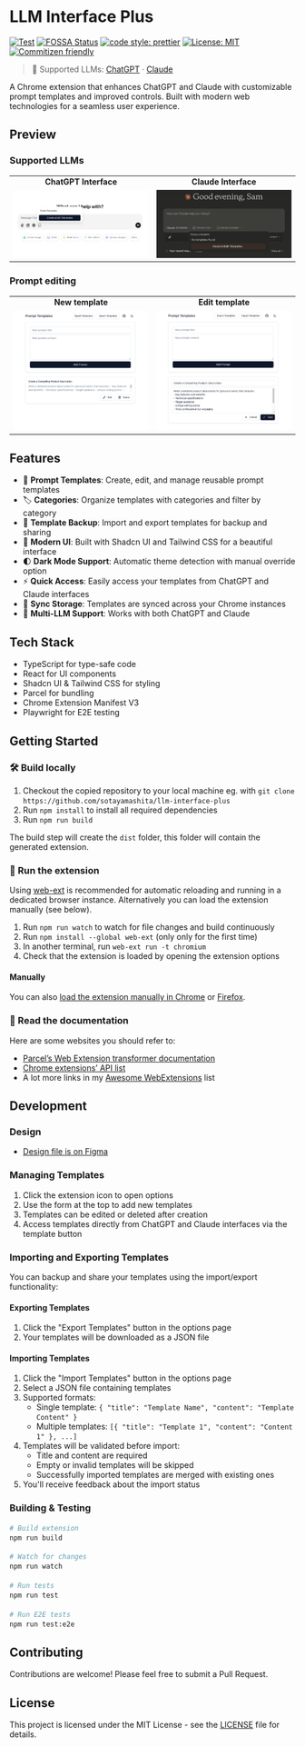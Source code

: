 # LLM Interface Plus

[![Test](https://github.com/sotayamashita/llm-interface-plus/actions/workflows/test.yml/badge.svg)](https://github.com/sotayamashita/llm-interface-plus/actions/workflows/test.yml) [![FOSSA Status](https://app.fossa.com/api/projects/git%2Bgithub.com%2Fsotayamashita%2Fllm-interface-plus.svg?type=shield&issueType=license)](https://app.fossa.com/projects/git%2Bgithub.com%2Fsotayamashita%2Fllm-interface-plus?ref=badge_shield&issueType=license) [![code style: prettier](https://img.shields.io/badge/code_style-prettier-ff69b4.svg)](https://github.com/prettier/prettier) [![License: MIT](https://img.shields.io/badge/License-MIT-yellow.svg)](https://opensource.org/licenses/MIT) [![Commitizen friendly](https://img.shields.io/badge/commitizen-friendly-brightgreen.svg)](http://commitizen.github.io/cz-cli/)

> 🤖 Supported LLMs: [ChatGPT](https://chat.openai.com) · [Claude](https://claude.ai)

A Chrome extension that enhances ChatGPT and Claude with customizable prompt templates and improved controls. Built with modern web technologies for a seamless user experience.

## Preview

### Supported LLMs

<div align="center">
  <table>
    <tr>
      <td align="center"><b>ChatGPT Interface</b></td>
      <td align="center"><b>Claude Interface</b></td>
    </tr>
    <tr>
      <td><img src="media/chatgpt-preview.png" alt="ChatGPT Preview" width="400" /></td>
      <td><img src="media/claude-preview.png" alt="Claude Preview" width="400" /></td>
    </tr>
  </table>
</div>

### Prompt editing

<div align="center">
  <table>
    <tr>
      <td align="center"><b>New template</b></td>
      <td align="center"><b>Edit template</b></td>
    </tr>
    <tr>
      <td><img src="media/new-template-preview.png" alt="New template" width="400" /></td>
      <td><img src="media/edit-template-preview.png" alt="Edit template" width="400" /></td>
    </tr>
  </table>
</div>

## Features

- 📝 **Prompt Templates**: Create, edit, and manage reusable prompt templates
- 🏷️ **Categories**: Organize templates with categories and filter by category
- 💾 **Template Backup**: Import and export templates for backup and sharing
- 🎨 **Modern UI**: Built with Shadcn UI and Tailwind CSS for a beautiful interface
- 🌓 **Dark Mode Support**: Automatic theme detection with manual override option
- ⚡ **Quick Access**: Easily access your templates from ChatGPT and Claude interfaces
- 🔄 **Sync Storage**: Templates are synced across your Chrome instances
- 🤖 **Multi-LLM Support**: Works with both ChatGPT and Claude

## Tech Stack

- TypeScript for type-safe code
- React for UI components
- Shadcn UI & Tailwind CSS for styling
- Parcel for bundling
- Chrome Extension Manifest V3
- Playwright for E2E testing

## Getting Started

### 🛠 Build locally

1. Checkout the copied repository to your local machine eg. with `git clone https://github.com/sotayamashita/llm-interface-plus`
1. Run `npm install` to install all required dependencies
1. Run `npm run build`

The build step will create the `dist` folder, this folder will contain the generated extension.

### 🏃 Run the extension

Using [web-ext](https://extensionworkshop.com/documentation/develop/getting-started-with-web-ext/) is recommended for automatic reloading and running in a dedicated browser instance. Alternatively you can load the extension manually (see below).

1. Run `npm run watch` to watch for file changes and build continuously
1. Run `npm install --global web-ext` (only only for the first time)
1. In another terminal, run `web-ext run -t chromium`
1. Check that the extension is loaded by opening the extension options

#### Manually

You can also [load the extension manually in Chrome](https://www.smashingmagazine.com/2017/04/browser-extension-edge-chrome-firefox-opera-brave-vivaldi/#google-chrome-opera-vivaldi) or [Firefox](https://www.smashingmagazine.com/2017/04/browser-extension-edge-chrome-firefox-opera-brave-vivaldi/#mozilla-firefox).

### 📕 Read the documentation

Here are some websites you should refer to:

- [Parcel’s Web Extension transformer documentation](https://parceljs.org/recipes/web-extension/)
- [Chrome extensions’ API list](https://developer.chrome.com/docs/extensions/reference/)
- A lot more links in my [Awesome WebExtensions](https://github.com/fregante/Awesome-WebExtensions) list

## Development

### Design

- [Design file is on Figma](https://www.figma.com/design/t2iic9fWyuqYDNKcPUUskk/llm-interface-plus?node-id=0-1&t=W51G1JKLVTEx98F8-1)

### Managing Templates

1. Click the extension icon to open options
2. Use the form at the top to add new templates
3. Templates can be edited or deleted after creation
4. Access templates directly from ChatGPT and Claude interfaces via the template button

### Importing and Exporting Templates

You can backup and share your templates using the import/export functionality:

#### Exporting Templates

1. Click the "Export Templates" button in the options page
2. Your templates will be downloaded as a JSON file

#### Importing Templates

1. Click the "Import Templates" button in the options page
2. Select a JSON file containing templates
3. Supported formats:
   - Single template: `{ "title": "Template Name", "content": "Template Content" }`
   - Multiple templates: `[{ "title": "Template 1", "content": "Content 1" }, ...]`
4. Templates will be validated before import:
   - Title and content are required
   - Empty or invalid templates will be skipped
   - Successfully imported templates are merged with existing ones
5. You'll receive feedback about the import status

### Building & Testing

```bash
# Build extension
npm run build

# Watch for changes
npm run watch

# Run tests
npm run test

# Run E2E tests
npm run test:e2e
```

## Contributing

Contributions are welcome! Please feel free to submit a Pull Request.

## License

This project is licensed under the MIT License - see the [LICENSE](LICENSE) file for details.
